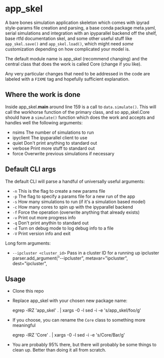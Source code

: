 # app_skel
A bare bones simulation application skeleton which comes with ipyrad
style-params file creation and parsing, a base conda package meta.yaml,
serial simulations and integration with an ipyparallel backend off the
shelf, base rtfd documentation skel, and some other useful stuff like
`app_skel.save()` and `app_skel.load()`, which might need _some_
customization depending on how complicated your model is.

The default module name is app_skel (recommend changing) and the central
class that does the work is called Core (change if you like).

Any very particular changes that need to be addressed in the code are labeled
with a `FIXME` tag and hopefully sufficient explanation.

## Where the work is done
Inside app_skel.__main__ around line 159 is a call to `data.simulate()`. This
will call the workhorse function of the primary class, and so app_skel.Core
should have a `simulate()` function which does the work and accepts and
handles well the following arguments:
* nsims     The number of simulations to run 
* ipyclient The ipyparallel client to use
* quiet     Don't print anything to standard out
* verbose   Print more stuff to standard out
* force     Overwrite previous simulations if necessary

## Default CLI args
The default CLI will parse a handful of universally useful arguments:
* `-n`  This is the flag to create a new params file
* `-p`  The flag to specify a params file for a new run of the app
* `-s`  How many simulations to run (if it's a simulation based model)
* `-c`  How many cores to spin up with the ipyparallel backend
* `-f`  Force the operation (overwrite anything that already exists)
* `-v`  Print out more progress info
* `-q`  Don't print anythin to standard out
* `-d`  Turn on debug mode to log debug info to a file
* `-V`  Print version info and exit

Long form arguments:

* `--ipcluster <cluster_id>`    Pass in a cluster ID for a running up ipcluster
    parser.add_argument("--ipcluster", metavar="ipcluster", dest="ipcluster",

## Usage
* Clone this repo
* Replace app_skel with your chosen new package name:

    egrep -lRZ 'app_skel' . | xargs -0 -l sed -i -e 's/app_skel/foo/g'

* If you choose, you can rename the `Core` class to something more meaningful

    egrep -lRZ 'Core' . | xargs -0 -l sed -i -e 's/Core/Bar/g'

* You are probably 95% there, but there will probably be some things to clean
up. Better than doing it all from scratch.
